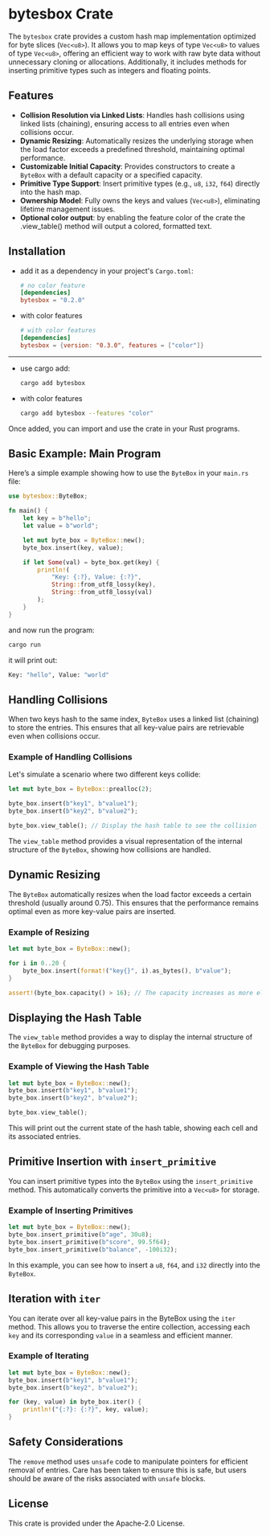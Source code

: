 # bytesbox Crate

The `bytesbox` crate provides a custom hash map implementation optimized for byte slices (`Vec<u8>`).
It allows you to map keys of type `Vec<u8>` to values of type `Vec<u8>`, offering an efficient way to work with raw byte data without unnecessary cloning or allocations.
Additionally, it includes methods for inserting primitive types such as integers and floating points.

## Features

- **Collision Resolution via Linked Lists**: Handles hash collisions using linked lists (chaining), ensuring access to all entries even when collisions occur.
- **Dynamic Resizing**: Automatically resizes the underlying storage when the load factor exceeds a predefined threshold, maintaining optimal performance.
- **Customizable Initial Capacity**: Provides constructors to create a `ByteBox` with a default capacity or a specified capacity.
- **Primitive Type Support**: Insert primitive types (e.g., `u8`, `i32`, `f64`) directly into the hash map.
- **Ownership Model**: Fully owns the keys and values (`Vec<u8>`), eliminating lifetime management issues.
- **Optional color output**: by enabling the feature color of the crate the .view_table() method will output a colored, formatted text.

## Installation

- add it as a dependency in your project's `Cargo.toml`:

  ```toml
  # no color feature
  [dependencies]
  bytesbox = "0.2.0"
  ```

- with color features

  ```toml
  # with color features
  [dependencies]
  bytesbox = {version: "0.3.0", features = ["color"]}
  ```

___

- use cargo add:

  ```bash
  cargo add bytesbox
  ```

- with color features

  ```bash
  cargo add bytesbox --features "color"
  ```

Once added, you can import and use the crate in your Rust programs.

## Basic Example: Main Program

Here’s a simple example showing how to use the `ByteBox` in your `main.rs` file:

```rust
use bytesbox::ByteBox;

fn main() {
    let key = b"hello";
    let value = b"world";

    let mut byte_box = ByteBox::new();
    byte_box.insert(key, value);

    if let Some(val) = byte_box.get(key) {
        println!(
            "Key: {:?}, Value: {:?}",
            String::from_utf8_lossy(key),
            String::from_utf8_lossy(val)
        );
    }
}
```

and now run the program:

```bash
cargo run
```

it will print out:

```bash
Key: "hello", Value: "world"
```

## Handling Collisions

When two keys hash to the same index, `ByteBox` uses a linked list (chaining) to store the entries. This ensures that all key-value pairs are retrievable even when collisions occur.

### Example of Handling Collisions

Let's simulate a scenario where two different keys collide:

```rust
let mut byte_box = ByteBox::prealloc(2);

byte_box.insert(b"key1", b"value1");
byte_box.insert(b"key2", b"value2");

byte_box.view_table(); // Display the hash table to see the collision
```

The `view_table` method provides a visual representation of the internal structure of the `ByteBox`, showing how collisions are handled.

## Dynamic Resizing

The `ByteBox` automatically resizes when the load factor exceeds a certain threshold (usually around 0.75). This ensures that the performance remains optimal even as more key-value pairs are inserted.

### Example of Resizing

```rust
let mut byte_box = ByteBox::new();

for i in 0..20 {
    byte_box.insert(format!("key{}", i).as_bytes(), b"value");
}

assert!(byte_box.capacity() > 16); // The capacity increases as more elements are added
```

## Displaying the Hash Table

The `view_table` method provides a way to display the internal structure of the `ByteBox` for debugging purposes.

### Example of Viewing the Hash Table

```rust
let mut byte_box = ByteBox::new();
byte_box.insert(b"key1", b"value1");
byte_box.insert(b"key2", b"value2");

byte_box.view_table();
```

This will print out the current state of the hash table, showing each cell and its associated entries.

## Primitive Insertion with `insert_primitive`

You can insert primitive types into the `ByteBox` using the `insert_primitive` method. This automatically converts the primitive into a `Vec<u8>` for storage.

### Example of Inserting Primitives

```rust
let mut byte_box = ByteBox::new();
byte_box.insert_primitive(b"age", 30u8);
byte_box.insert_primitive(b"score", 99.5f64);
byte_box.insert_primitive(b"balance", -100i32);
```

In this example, you can see how to insert a `u8`, `f64`, and `i32` directly into the `ByteBox`.

## Iteration with `iter`

You can iterate over all key-value pairs in the ByteBox using the `iter` method. This allows you to traverse the entire collection, accessing each `key` and its corresponding `value` in a seamless and efficient manner.

### Example of Iterating

```rust
let mut byte_box = ByteBox::new();
byte_box.insert(b"key1", b"value1");
byte_box.insert(b"key2", b"value2");

for (key, value) in byte_box.iter() {
    println!("{:?}: {:?}", key, value);
}
```

## Safety Considerations

The `remove` method uses `unsafe` code to manipulate pointers for efficient removal of entries. Care has been taken to ensure this is safe, but users should be aware of the risks associated with `unsafe` blocks.

## License

This crate is provided under the Apache-2.0 License.
